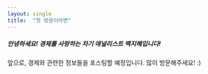 ```yaml
---
layout: single
title:  "첫 방문이라면"
---
```


##### **안녕하세요! 경제를 사랑하는 차기 애널리스트 백지혜입니다!**

앞으로, 경제와 관련한 정보들을 포스팅할 예정입니다. 많이 방문해주세요! :)
